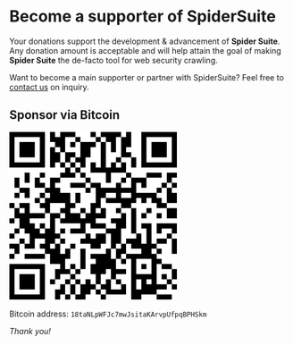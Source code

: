 # Become a supporter of SpiderSuite

Your donations support the development & advancement of **Spider Suite**. 
Any donation amount is acceptable and will help attain the goal of making **Spider Suite** the de-facto tool for web security crawling.

Want to become a main supporter or partner with SpiderSuite? Feel free to [contact us](CONTACTS.md) on inquiry.

## Sponsor via Bitcoin

<img src="resources/bitcoin_address.png" width=300/>

Bitcoin address: `18taNLpWFJc7mwJsitaKArvpUfpqBPHSkm`


*Thank you!*
